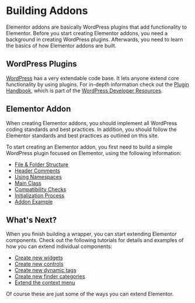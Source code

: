 # Building Addons

<Badge type="tip" vertical="top" text="Elementor Core" /> <Badge type="warning" vertical="top" text="Basic" />

Elementor addons are basically WordPress plugins that add functionality to Elementor. Before you start creating Elementor addons, you need a background in creating WordPress plugins. Afterwards, you need to learn the basics of how Elementor addons are built.

## WordPress Plugins

[WordPress](https://wordpress.org/) has a very extendable code base. It lets anyone extend core functionality by using plugins. For in-depth information check out the [Plugin Handbook](https://developer.wordpress.org/plugins/), which is part of the [WordPress Developer Resources](https://developer.wordpress.org/).

## Elementor Addon

When creating Elementor addons, you should implement all WordPress coding standards and best practices. In addition, you should follow the Elementor standards and best practices as outlined on this site.

To start creating an Elementor addon, you first need to build a simple WordPress plugin focused on Elementor, using the following information:

* [File & Folder Structure](./file-folder-structure)
* [Header Comments](./plugin-header)
* [Using Namespaces](./namespaces)
* [Main Class](./main-class)
* [Compatibility Checks](./compatibility)
* [Initialization Process](./initialization)
* [Addon Example](./addon-example)

## What's Next?

When you finish building a wrapper, you can start extending Elementor components. Check out the following tutorials for details and examples of how you can extend individual components:

* [Create new widgets](./../widgets/)
* [Create new controls](./../controls/)
* [Create new dynamic tags](./../dynamic-tags/)
* [Create new finder categories](./../finder/)
* [Extend the context menu](./../context-menu/)

Of course these are just some of the ways you can extend Elementor.
